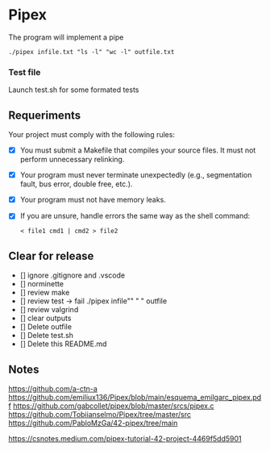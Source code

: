 # Pipex

The program will implement a pipe

```shell
./pipex infile.txt "ls -l" "wc -l" outfile.txt
```

### Test file

Launch test.sh for some formated tests

## Requeriments

Your project must comply with the following rules:
- [x] You must submit a Makefile that compiles your source files. It must not perform
unnecessary relinking.
- [X] Your program must never terminate unexpectedly (e.g., segmentation fault, bus
error, double free, etc.).
- [X] Your program must not have memory leaks.
- [X] If you are unsure, handle errors the same way as the shell command:

	```shell
	< file1 cmd1 | cmd2 > file2
	```

## Clear for release

- [] ignore .gitignore and .vscode
- [] norminette
- [] review make
- [] review test -> fail ./pipex infile"" "    " outfile
- [] review valgrind
- [] clear outputs
- [] Delete outfile
- [] Delete test.sh
- [] Delete this README.md


## Notes

https://github.com/a-ctn-a
https://github.com/emiliux136/Pipex/blob/main/esquema_emilgarc_pipex.pdf
https://github.com/gabcollet/pipex/blob/master/srcs/pipex.c
https://github.com/Tobiianselmo/Pipex/tree/master/src
https://github.com/PabloMzGa/42-pipex/tree/main

https://csnotes.medium.com/pipex-tutorial-42-project-4469f5dd5901

